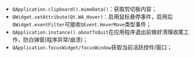 - ``QApplication.clipboard().mimeData()``：获取剪切板内容；
- ``QWidget.setAttribute(Qt.WA_Hover)``：启用鼠标悬停事件，启用后``QWidget.eventFilter``可接收``QEvent.HoverMove``类型事件；
- ``QApplication.instance().aboutToQuit``在应用程序退出前做好清理收尾工作，防白弹窗(程序异常/崩溃)；
- ``QApplication.focusWidget/focusWindow``获取当前活跃控件/窗口；

